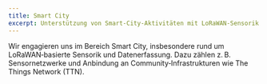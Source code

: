 ```yaml
---
title: Smart City
excerpt: Unterstützung von Smart‑City‑Aktivitäten mit LoRaWAN‑Sensorik und Daten.
---
```


Wir engagieren uns im Bereich Smart City, insbesondere rund um LoRaWAN‑basierte Sensorik und Datenerfassung. Dazu zählen z. B. Sensornetzwerke und Anbindung an Community‑Infrastrukturen wie The Things Network (TTN).


